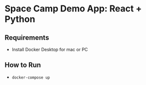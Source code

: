 # Space Camp Demo App: React + Python

## Requirements
- Install Docker Desktop for mac or PC

## How to Run
- `docker-compose up`